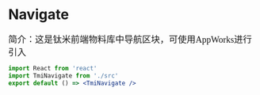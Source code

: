 # Navigate

<font size=4 face="微软雅黑">简介：这是钛米前端物料库中导航区块，可使用AppWorks进行引入</font>

```jsx
import React from 'react'
import TmiNavigate from './src'
export default () => <TmiNavigate />
```